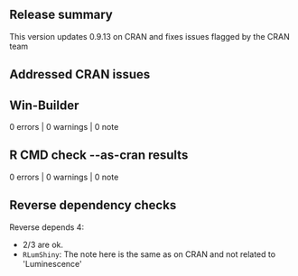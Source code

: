 ## Release summary

This version updates 0.9.13 on CRAN and fixes issues flagged by the CRAN team

## Addressed CRAN issues

## Win-Builder

0 errors | 0 warnings | 0 note

## R CMD check --as-cran results

0 errors | 0 warnings | 0 note

## Reverse dependency checks

Reverse depends 4: 

* 2/3 are ok. 
* `RLumShiny`: The note here is the same as on CRAN and not related to 'Luminescence'
